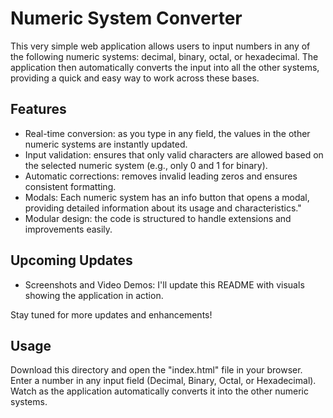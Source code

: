 # Numeric System Converter
This very simple web application allows users to input numbers in any of the following numeric systems: decimal, binary, octal, or hexadecimal. The application then automatically converts the input into all the other systems, providing a quick and easy way to work across these bases.

## Features
* Real-time conversion: as you type in any field, the values in the other numeric systems are instantly updated.
* Input validation: ensures that only valid characters are allowed based on the selected numeric system (e.g., only 0 and 1 for binary).
* Automatic corrections: removes invalid leading zeros and ensures consistent formatting.
* Modals: Each numeric system has an info button that opens a modal, providing detailed information about its usage and characteristics."
* Modular design: the code is structured to handle extensions and improvements easily.
## Upcoming Updates
* Screenshots and Video Demos: I'll update this README with visuals showing the application in action.

Stay tuned for more updates and enhancements!

## Usage
Download this directory and open the "index.html" file in your browser.
Enter a number in any input field (Decimal, Binary, Octal, or Hexadecimal).
Watch as the application automatically converts it into the other numeric systems.
